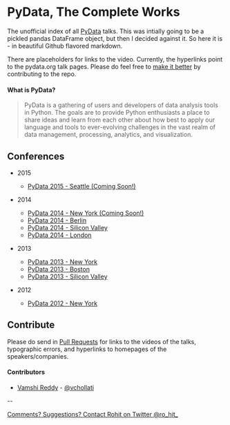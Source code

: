 # PyData, The Complete Works

The unofficial index of all [PyData](http://pydata.org/) talks.  This was intially going to be a pickled pandas DataFrame object, but then I decided against it. So here it is - in beautiful Github flavored markdown. 

There are placeholders for links to the video. Currently, the hyperlinks point to the pydata.org talk pages. Please do feel free to [make it better](#contribute) by contributing to the repo. 

#### What is PyData? 

> PyData is a gathering of users and developers of data analysis tools in Python. The goals are to provide Python enthusiasts a place to share ideas and learn from each other about how best to apply our language and tools to ever-evolving challenges in the vast realm of data management, processing, analytics, and visualization.

## Conferences

* 2015
  * [PyData 2015 - Seattle (Coming Soon!)](#yay-comingsoon)

* 2014
  * [PyData 2014 - New York (Coming Soon!)](#comingsoon)
  * [PyData 2014 - Berlin](conferences/berlin2014.md)
  * [PyData 2014 - Silicon Valley](conferences/sv2014.md)
  * [PyData 2014 - London](conferences/ldn2014.md)

* 2013
  * [PyData 2013 - New York](conferences/nyc2013.md)
  * [PyData 2013 - Boston](conferences/bos2013.md)
  * [PyData 2013 - Silicon Valley](conferences/sv2013.md)

* 2012
  * [PyData 2012 - New York](conferences/nyc2012.md)

## Contribute

Please do send in [Pull Requests](https://github.com/DataTau/datascience-anthology-pydata/pulls) for links to the videos of the talks, typographic errors, and hyperlinks to homepages of the speakers/companies.

#### Contributors 
* [Vamshi Reddy](https://twitter.com/vchollati) - [@vchollati](https://github.com/vchollati)

--

[Comments? Suggestions? Contact Rohit on Twitter @ro_hit_](http://goo.gl/9IzUCJ)
